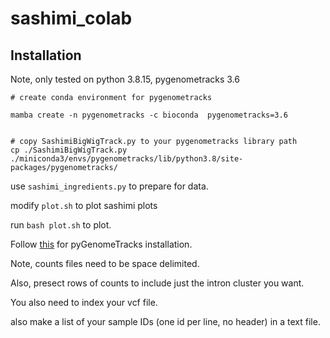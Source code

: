 # sashimi_colab


## Installation

Note, only tested on python 3.8.15, pygenometracks 3.6

```
# create conda environment for pygenometracks

mamba create -n pygenometracks -c bioconda  pygenometracks=3.6


# copy SashimiBigWigTrack.py to your pygenometracks library path
cp ./SashimiBigWigTrack.py ./miniconda3/envs/pygenometracks/lib/python3.8/site-packages/pygenometracks/

```


use `sashimi_ingredients.py` to prepare for data.

modify `plot.sh` to plot sashimi plots

run `bash plot.sh` to plot. 


Follow [this](https://github.com/Zepeng-Mu/pyGenomeTracks/tree/master) for pyGenomeTracks installation.

Note, counts files need to be space delimited. 

Also, presect rows of counts to include just the intron cluster you want. 

You also need to index your vcf file. 

also make a list of your sample IDs (one id per line, no header) in a text file.
